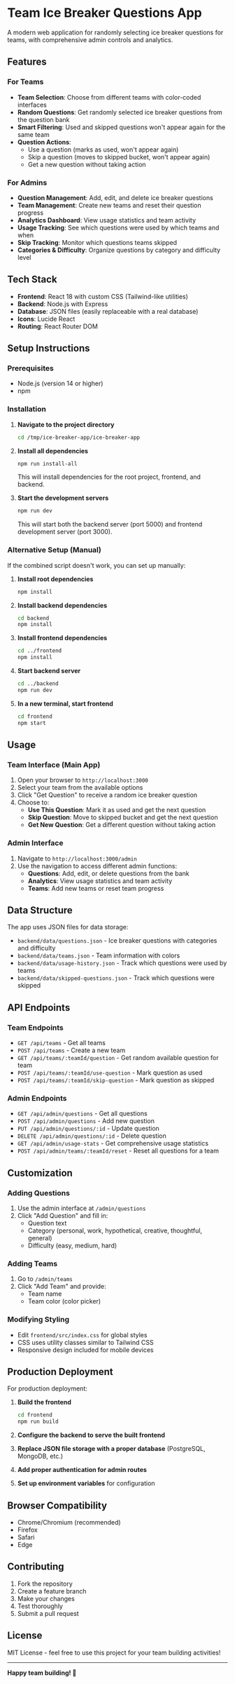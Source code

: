 # Team Ice Breaker Questions App

A modern web application for randomly selecting ice breaker questions for teams, with comprehensive admin controls and analytics.

## Features

### For Teams
- **Team Selection**: Choose from different teams with color-coded interfaces
- **Random Questions**: Get randomly selected ice breaker questions from the question bank
- **Smart Filtering**: Used and skipped questions won't appear again for the same team
- **Question Actions**:
  - Use a question (marks as used, won't appear again)
  - Skip a question (moves to skipped bucket, won't appear again)
  - Get a new question without taking action

### For Admins
- **Question Management**: Add, edit, and delete ice breaker questions
- **Team Management**: Create new teams and reset their question progress
- **Analytics Dashboard**: View usage statistics and team activity
- **Usage Tracking**: See which questions were used by which teams and when
- **Skip Tracking**: Monitor which questions teams skipped
- **Categories & Difficulty**: Organize questions by category and difficulty level

## Tech Stack

- **Frontend**: React 18 with custom CSS (Tailwind-like utilities)
- **Backend**: Node.js with Express
- **Database**: JSON files (easily replaceable with a real database)
- **Icons**: Lucide React
- **Routing**: React Router DOM

## Setup Instructions

### Prerequisites
- Node.js (version 14 or higher)
- npm

### Installation

1. **Navigate to the project directory**
   ```bash
   cd /tmp/ice-breaker-app/ice-breaker-app
   ```

2. **Install all dependencies**
   ```bash
   npm run install-all
   ```
   This will install dependencies for the root project, frontend, and backend.

3. **Start the development servers**
   ```bash
   npm run dev
   ```
   This will start both the backend server (port 5000) and frontend development server (port 3000).

### Alternative Setup (Manual)

If the combined script doesn't work, you can set up manually:

1. **Install root dependencies**
   ```bash
   npm install
   ```

2. **Install backend dependencies**
   ```bash
   cd backend
   npm install
   ```

3. **Install frontend dependencies**
   ```bash
   cd ../frontend
   npm install
   ```

4. **Start backend server**
   ```bash
   cd ../backend
   npm run dev
   ```

5. **In a new terminal, start frontend**
   ```bash
   cd frontend
   npm start
   ```

## Usage

### Team Interface (Main App)
1. Open your browser to `http://localhost:3000`
2. Select your team from the available options
3. Click "Get Question" to receive a random ice breaker question
4. Choose to:
   - **Use This Question**: Mark it as used and get the next question
   - **Skip Question**: Move to skipped bucket and get the next question  
   - **Get New Question**: Get a different question without taking action

### Admin Interface
1. Navigate to `http://localhost:3000/admin`
2. Use the navigation to access different admin functions:
   - **Questions**: Add, edit, or delete questions from the bank
   - **Analytics**: View usage statistics and team activity
   - **Teams**: Add new teams or reset team progress

## Data Structure

The app uses JSON files for data storage:

- `backend/data/questions.json` - Ice breaker questions with categories and difficulty
- `backend/data/teams.json` - Team information with colors
- `backend/data/usage-history.json` - Track which questions were used by teams
- `backend/data/skipped-questions.json` - Track which questions were skipped

## API Endpoints

### Team Endpoints
- `GET /api/teams` - Get all teams
- `POST /api/teams` - Create a new team
- `GET /api/teams/:teamId/question` - Get random available question for team
- `POST /api/teams/:teamId/use-question` - Mark question as used
- `POST /api/teams/:teamId/skip-question` - Mark question as skipped

### Admin Endpoints
- `GET /api/admin/questions` - Get all questions
- `POST /api/admin/questions` - Add new question
- `PUT /api/admin/questions/:id` - Update question
- `DELETE /api/admin/questions/:id` - Delete question
- `GET /api/admin/usage-stats` - Get comprehensive usage statistics
- `POST /api/admin/teams/:teamId/reset` - Reset all questions for a team

## Customization

### Adding Questions
1. Use the admin interface at `/admin/questions`
2. Click "Add Question" and fill in:
   - Question text
   - Category (personal, work, hypothetical, creative, thoughtful, general)
   - Difficulty (easy, medium, hard)

### Adding Teams
1. Go to `/admin/teams`
2. Click "Add Team" and provide:
   - Team name
   - Team color (color picker)

### Modifying Styling
- Edit `frontend/src/index.css` for global styles
- CSS uses utility classes similar to Tailwind CSS
- Responsive design included for mobile devices

## Production Deployment

For production deployment:

1. **Build the frontend**
   ```bash
   cd frontend
   npm run build
   ```

2. **Configure the backend to serve the built frontend**
3. **Replace JSON file storage with a proper database** (PostgreSQL, MongoDB, etc.)
4. **Add proper authentication for admin routes**
5. **Set up environment variables** for configuration

## Browser Compatibility

- Chrome/Chromium (recommended)
- Firefox
- Safari
- Edge

## Contributing

1. Fork the repository
2. Create a feature branch
3. Make your changes
4. Test thoroughly
5. Submit a pull request

## License

MIT License - feel free to use this project for your team building activities!

---

**Happy team building! 🎉** 
